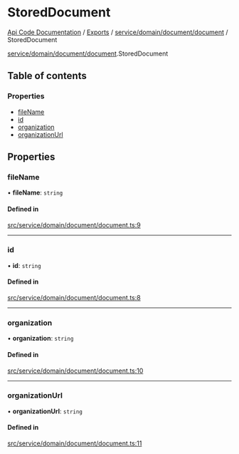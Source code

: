 # StoredDocument
 
[Api Code Documentation](../README.md) / [Exports](../modules.md) / [service/domain/document/document](../modules/service_domain_document_document.md) / StoredDocument

[service/domain/document/document](../modules/service_domain_document_document.md).StoredDocument

## Table of contents

### Properties

- [fileName](service_domain_document_document.StoredDocument.md#filename)
- [id](service_domain_document_document.StoredDocument.md#id)
- [organization](service_domain_document_document.StoredDocument.md#organization)
- [organizationUrl](service_domain_document_document.StoredDocument.md#organizationurl)

## Properties

### fileName

• **fileName**: `string`

#### Defined in

[src/service/domain/document/document.ts:9](https://github.com/openkfw/TruBudget/blob/b9aaff0/api/src/service/domain/document/document.ts#L9)

___

### id

• **id**: `string`

#### Defined in

[src/service/domain/document/document.ts:8](https://github.com/openkfw/TruBudget/blob/b9aaff0/api/src/service/domain/document/document.ts#L8)

___

### organization

• **organization**: `string`

#### Defined in

[src/service/domain/document/document.ts:10](https://github.com/openkfw/TruBudget/blob/b9aaff0/api/src/service/domain/document/document.ts#L10)

___

### organizationUrl

• **organizationUrl**: `string`

#### Defined in

[src/service/domain/document/document.ts:11](https://github.com/openkfw/TruBudget/blob/b9aaff0/api/src/service/domain/document/document.ts#L11)
